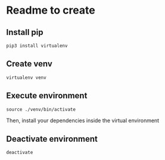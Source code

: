 # Readme to create

## Install pip

```
pip3 install virtualenv
```

## Create venv
```
virtualenv venv
```

## Execute environment
```
source ./venv/bin/activate
```

Then, install your dependencies inside the virtual environment

## Deactivate environment
```
deactivate
```
